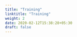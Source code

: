 ```yaml
---
title: "Training"
linktitle: "Training"
weight: 2
date: 2020-02-12T15:38:28+05:30
draft: false
---
```


